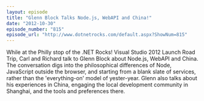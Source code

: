 ```yaml
---
layout: episode
title: "Glenn Block Talks Node.js, WebAPI and China!"
date: "2012-10-30"
episode_number: "815"
episode_url: "http://www.dotnetrocks.com/default.aspx?ShowNum=815"
---
```


While at the Philly stop of the .NET Rocks! Visual Studio 2012 Launch Road Trip, Carl and Richard talk to Glenn Block about Node.js, WebAPI and China. The conversation digs into the philosophical differences of Node, JavaScript outside the browser, and starting from a blank slate of services, rather than the 'everything-on' model of yester-year. Glenn also talks about his experiences in China, engaging the local development community in Shanghai, and the tools and preferences there.
